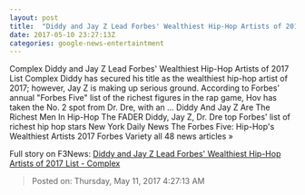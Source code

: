 ```yaml
---
layout: post
title:  "Diddy and Jay Z Lead Forbes' Wealthiest Hip-Hop Artists of 2017 List - Complex"
date: 2017-05-10 23:27:13Z
categories: google-news-entertaintment
---
```


Complex Diddy and Jay Z Lead Forbes' Wealthiest Hip-Hop Artists of 2017 List Complex Diddy has secured his title as the wealthiest hip-hop artist of 2017; however, Jay Z is making up serious ground. According to Forbes' annual "Forbes Five" list of the richest figures in the rap game, Hov has taken the No. 2 spot from Dr. Dre, with an ... Diddy And Jay Z Are The Richest Men In Hip-Hop The FADER Diddy, Jay Z, Dr. Dre top Forbes' list of richest hip hop stars New York Daily News The Forbes Five: Hip-Hop's Wealthiest Artists 2017 Forbes Variety all 48 news articles »


Full story on F3News: [Diddy and Jay Z Lead Forbes' Wealthiest Hip-Hop Artists of 2017 List - Complex](http://www.f3nws.com/n/YtWhBE)

> Posted on: Thursday, May 11, 2017 4:27:13 AM
